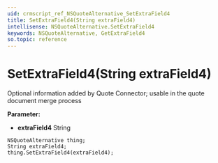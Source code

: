 ```yaml
---
uid: crmscript_ref_NSQuoteAlternative_SetExtraField4
title: SetExtraField4(String extraField4)
intellisense: NSQuoteAlternative.SetExtraField4
keywords: NSQuoteAlternative, GetExtraField4
so.topic: reference
---
```


# SetExtraField4(String extraField4)

Optional information added by Quote Connector; usable in the quote document merge process

**Parameter:** 
* **extraField4** String

```crmscript
NSQuoteAlternative thing;
String extraField4;
thing.SetExtraField4(extraField4);
```

